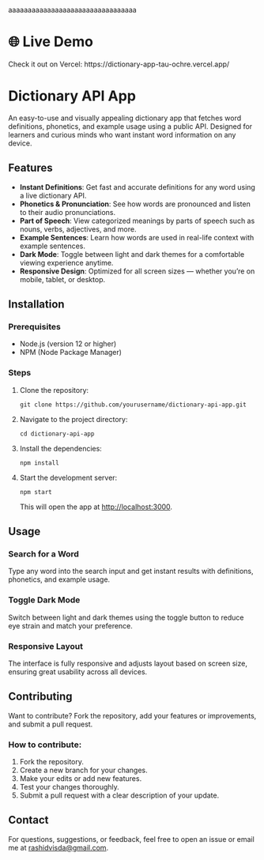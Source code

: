 aaaaaaaaaaaaaaaaaaaaaaaaaaaaaaaaa<!DOCTYPE html>
<html lang="en">
<head>
    <meta charset="UTF-8">
    <meta name="viewport" content="width=device-width, initial-scale=1.0">
</head>
<body>
    <h1>🌐 Live Demo</h1>
    <p>Check it out on Vercel: https://dictionary-app-tau-ochre.vercel.app/</p>
    <h1>Dictionary API App</h1>
    <p>An easy-to-use and visually appealing dictionary app that fetches word definitions, phonetics, and example usage using a public API. Designed for learners and curious minds who want instant word information on any device.</p>
    <h2>Features</h2>
    <ul>
        <li><strong>Instant Definitions</strong>: Get fast and accurate definitions for any word using a live dictionary API.</li>
        <li><strong>Phonetics & Pronunciation</strong>: See how words are pronounced and listen to their audio pronunciations.</li>
        <li><strong>Part of Speech</strong>: View categorized meanings by parts of speech such as nouns, verbs, adjectives, and more.</li>
        <li><strong>Example Sentences</strong>: Learn how words are used in real-life context with example sentences.</li>
        <li><strong>Dark Mode</strong>: Toggle between light and dark themes for a comfortable viewing experience anytime.</li>
        <li><strong>Responsive Design</strong>: Optimized for all screen sizes — whether you’re on mobile, tablet, or desktop.</li>
    </ul>
    <h2>Installation</h2>
    <h3>Prerequisites</h3>
    <ul>
        <li>Node.js (version 12 or higher)</li>
        <li>NPM (Node Package Manager)</li>
    </ul>
    <h3>Steps</h3>
    <ol>
        <li>Clone the repository:
            <pre><code>git clone https://github.com/yourusername/dictionary-api-app.git</code></pre>
        </li>
        <li>Navigate to the project directory:
            <pre><code>cd dictionary-api-app</code></pre>
        </li>
        <li>Install the dependencies:
            <pre><code>npm install</code></pre>
        </li>
        <li>Start the development server:
            <pre><code>npm start</code></pre>
            <p>This will open the app at <a href="http://localhost:3000" target="_blank">http://localhost:3000</a>.</p>
        </li>
    </ol>
    <h2>Usage</h2>
    <h3>Search for a Word</h3>
    <p>Type any word into the search input and get instant results with definitions, phonetics, and example usage.</p>
    <h3>Toggle Dark Mode</h3>
    <p>Switch between light and dark themes using the toggle button to reduce eye strain and match your preference.</p>
    <h3>Responsive Layout</h3>
    <p>The interface is fully responsive and adjusts layout based on screen size, ensuring great usability across all devices.</p>
    <h2>Contributing</h2>
    <p>Want to contribute? Fork the repository, add your features or improvements, and submit a pull request.</p>
    <h3>How to contribute:</h3>
    <ol>
        <li>Fork the repository.</li>
        <li>Create a new branch for your changes.</li>
        <li>Make your edits or add new features.</li>
        <li>Test your changes thoroughly.</li>
        <li>Submit a pull request with a clear description of your update.</li>
    </ol>
    <h2>Contact</h2>
    <p>For questions, suggestions, or feedback, feel free to open an issue or email me at <a href="mailto:rashidvisda@gmail.com">rashidvisda@gmail.com</a>.</p>
</body>
</html>
